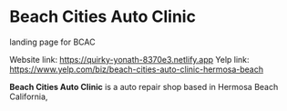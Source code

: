 # Beach Cities Auto Clinic

landing page for BCAC

Website link: https://quirky-yonath-8370e3.netlify.app
Yelp link: https://www.yelp.com/biz/beach-cities-auto-clinic-hermosa-beach

**Beach Cities Auto Clinic** is a auto repair shop based in Hermosa Beach California,
